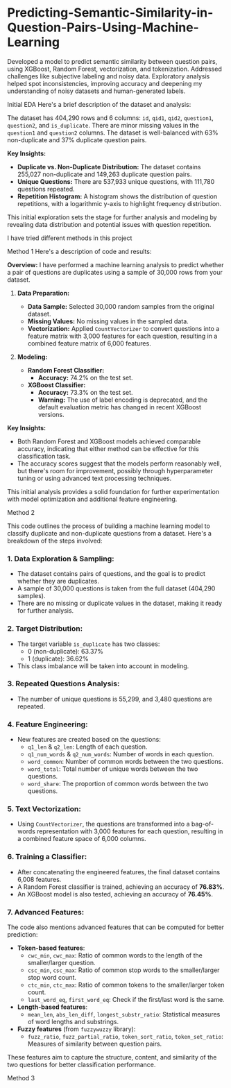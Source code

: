 # Predicting-Semantic-Similarity-in-Question-Pairs-Using-Machine-Learning
Developed a model to predict semantic similarity between question pairs, using XGBoost, Random Forest, vectorization, and tokenization. Addressed challenges like subjective labeling and noisy data. Exploratory analysis helped spot inconsistencies, improving accuracy and deepening my understanding of noisy datasets and human-generated labels.

Initial EDA
Here's a brief description of the dataset and analysis:

The dataset has 404,290 rows and 6 columns: `id`, `qid1`, `qid2`, `question1`, `question2`, and `is_duplicate`. There are minor missing values in the `question1` and `question2` columns. The dataset is well-balanced with 63% non-duplicate and 37% duplicate question pairs.

**Key Insights:**
- **Duplicate vs. Non-Duplicate Distribution:** The dataset contains 255,027 non-duplicate and 149,263 duplicate question pairs.
- **Unique Questions:** There are 537,933 unique questions, with 111,780 questions repeated.
- **Repetition Histogram:** A histogram shows the distribution of question repetitions, with a logarithmic y-axis to highlight frequency distribution.

This initial exploration sets the stage for further analysis and modeling by revealing data distribution and potential issues with question repetition.


I have tried different methods in this project 

Method 1
Here's a description of code and results:

**Overview:**
I have  performed a machine learning analysis to predict whether a pair of questions are duplicates using a sample of 30,000 rows from your dataset.

1. **Data Preparation:**
   - **Data Sample:** Selected 30,000 random samples from the original dataset.
   - **Missing Values:** No missing values in the sampled data.
   - **Vectorization:** Applied `CountVectorizer` to convert questions into a feature matrix with 3,000 features for each question, resulting in a combined feature matrix of 6,000 features.

2. **Modeling:**
   - **Random Forest Classifier:** 
     - **Accuracy:** 74.2% on the test set.
   - **XGBoost Classifier:** 
     - **Accuracy:** 73.3% on the test set.
     - **Warning:** The use of label encoding is deprecated, and the default evaluation metric has changed in recent XGBoost versions.

**Key Insights:**
- Both Random Forest and XGBoost models achieved comparable accuracy, indicating that either method can be effective for this classification task.
- The accuracy scores suggest that the models perform reasonably well, but there's room for improvement, possibly through hyperparameter tuning or using advanced text processing techniques.

This initial analysis provides a solid foundation for further experimentation with model optimization and additional feature engineering.


Method 2

This code outlines the process of building a machine learning model to classify duplicate and non-duplicate questions from a dataset. Here's a breakdown of the steps involved:

### 1. **Data Exploration & Sampling**:
   - The dataset contains pairs of questions, and the goal is to predict whether they are duplicates.
   - A sample of 30,000 questions is taken from the full dataset (404,290 samples).
   - There are no missing or duplicate values in the dataset, making it ready for further analysis.

### 2. **Target Distribution**:
   - The target variable `is_duplicate` has two classes:
     - 0 (non-duplicate): 63.37%
     - 1 (duplicate): 36.62%
   - This class imbalance will be taken into account in modeling.

### 3. **Repeated Questions Analysis**:
   - The number of unique questions is 55,299, and 3,480 questions are repeated.

### 4. **Feature Engineering**:
   - New features are created based on the questions:
     - `q1_len` & `q2_len`: Length of each question.
     - `q1_num_words` & `q2_num_words`: Number of words in each question.
     - `word_common`: Number of common words between the two questions.
     - `word_total`: Total number of unique words between the two questions.
     - `word_share`: The proportion of common words between the two questions.

### 5. **Text Vectorization**:
   - Using `CountVectorizer`, the questions are transformed into a bag-of-words representation with 3,000 features for each question, resulting in a combined feature space of 6,000 columns.

### 6. **Training a Classifier**:
   - After concatenating the engineered features, the final dataset contains 6,008 features.
   - A Random Forest classifier is trained, achieving an accuracy of **76.83%**.
   - An XGBoost model is also tested, achieving an accuracy of **76.45%**.

### 7. **Advanced Features**:
   The code also mentions advanced features that can be computed for better prediction:
   - **Token-based features**: 
     - `cwc_min`, `cwc_max`: Ratio of common words to the length of the smaller/larger question.
     - `csc_min`, `csc_max`: Ratio of common stop words to the smaller/larger stop word count.
     - `ctc_min`, `ctc_max`: Ratio of common tokens to the smaller/larger token count.
     - `last_word_eq`, `first_word_eq`: Check if the first/last word is the same.
   - **Length-based features**:
     - `mean_len`, `abs_len_diff`, `longest_substr_ratio`: Statistical measures of word lengths and substrings.
   - **Fuzzy features** (from `fuzzywuzzy` library):
     - `fuzz_ratio`, `fuzz_partial_ratio`, `token_sort_ratio`, `token_set_ratio`: Measures of similarity between question pairs.

These features aim to capture the structure, content, and similarity of the two questions for better classification performance.

Method 3



